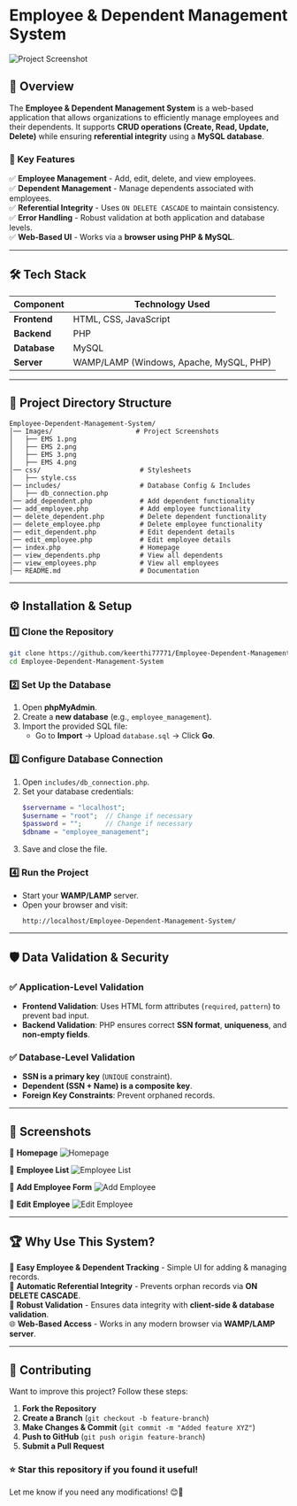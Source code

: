 
# **Employee & Dependent Management System**
![Project Screenshot](https://github.com/keerthi77771/Employee-Dependent-Management-System/blob/main/Images/EMS%204.png)

## **📌 Overview**
The **Employee & Dependent Management System** is a web-based application that allows organizations to efficiently manage employees and their dependents. It supports **CRUD operations (Create, Read, Update, Delete)** while ensuring **referential integrity** using a **MySQL database**.

### **🔹 Key Features**
✅ **Employee Management** - Add, edit, delete, and view employees.  
✅ **Dependent Management** - Manage dependents associated with employees.  
✅ **Referential Integrity** - Uses `ON DELETE CASCADE` to maintain consistency.  
✅ **Error Handling** - Robust validation at both application and database levels.  
✅ **Web-Based UI** - Works via a **browser using PHP & MySQL**.  

---

## **🛠 Tech Stack**
| Component    | Technology Used |
|-------------|----------------|
| **Frontend** | HTML, CSS, JavaScript |
| **Backend**  | PHP |
| **Database** | MySQL |
| **Server**   | WAMP/LAMP (Windows, Apache, MySQL, PHP) |

---

## **📂 Project Directory Structure**
```
Employee-Dependent-Management-System/
│── Images/                     # Project Screenshots
│   ├── EMS 1.png
│   ├── EMS 2.png
│   ├── EMS 3.png
│   ├── EMS 4.png
│── css/                         # Stylesheets
│   ├── style.css
│── includes/                    # Database Config & Includes
│   ├── db_connection.php
│── add_dependent.php            # Add dependent functionality
│── add_employee.php             # Add employee functionality
│── delete_dependent.php         # Delete dependent functionality
│── delete_employee.php          # Delete employee functionality
│── edit_dependent.php           # Edit dependent details
│── edit_employee.php            # Edit employee details
│── index.php                    # Homepage
│── view_dependents.php          # View all dependents
│── view_employees.php           # View all employees
│── README.md                    # Documentation
```

---

## **⚙️ Installation & Setup**
### **1️⃣ Clone the Repository**
```sh
git clone https://github.com/keerthi77771/Employee-Dependent-Management-System.git
cd Employee-Dependent-Management-System
```

### **2️⃣ Set Up the Database**
1. Open **phpMyAdmin**.
2. Create a **new database** (e.g., `employee_management`).
3. Import the provided SQL file:
   - Go to **Import** → Upload `database.sql` → Click **Go**.

### **3️⃣ Configure Database Connection**
1. Open `includes/db_connection.php`.
2. Set your database credentials:
   ```php
   $servername = "localhost";
   $username = "root";  // Change if necessary
   $password = "";      // Change if necessary
   $dbname = "employee_management";
   ```
3. Save and close the file.

### **4️⃣ Run the Project**
- Start your **WAMP/LAMP** server.
- Open your browser and visit:
  ```
  http://localhost/Employee-Dependent-Management-System/
  ```

---

## **🛡 Data Validation & Security**
### ✅ **Application-Level Validation**
- **Frontend Validation**: Uses HTML form attributes (`required`, `pattern`) to prevent bad input.
- **Backend Validation**: PHP ensures correct **SSN format**, **uniqueness**, and **non-empty fields**.

### ✅ **Database-Level Validation**
- **SSN is a primary key** (`UNIQUE` constraint).
- **Dependent (SSN + Name) is a composite key**.
- **Foreign Key Constraints**: Prevent orphaned records.

---

## **📸 Screenshots**
🔹 **Homepage**
![Homepage](https://github.com/keerthi77771/Employee-Dependent-Management-System/blob/main/Images/EMS%201.png)

🔹 **Employee List**
![Employee List](https://github.com/keerthi77771/Employee-Dependent-Management-System/blob/main/Images/EMS%202.png)

🔹 **Add Employee Form**
![Add Employee](https://github.com/keerthi77771/Employee-Dependent-Management-System/blob/main/Images/EMS%203.png)

🔹 **Edit Employee**
![Edit Employee](https://github.com/keerthi77771/Employee-Dependent-Management-System/blob/main/Images/EMS%204.png)

---

## **🏆 Why Use This System?**
🚀 **Easy Employee & Dependent Tracking** - Simple UI for adding & managing records.  
🔄 **Automatic Referential Integrity** - Prevents orphan records via **ON DELETE CASCADE**.  
🔐 **Robust Validation** - Ensures data integrity with **client-side & database validation**.  
🌐 **Web-Based Access** - Works in any modern browser via **WAMP/LAMP server**.  

---

## **📝 Contributing**
Want to improve this project? Follow these steps:

1. **Fork the Repository**
2. **Create a Branch** (`git checkout -b feature-branch`)
3. **Make Changes & Commit** (`git commit -m "Added feature XYZ"`)
4. **Push to GitHub** (`git push origin feature-branch`)
5. **Submit a Pull Request**


### ⭐ **Star this repository if you found it useful!**  
Let me know if you need any modifications! 😊🚀
